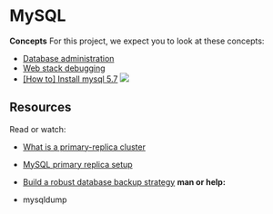 # MySQL
**Concepts**
For this project, we expect you to look at these concepts:

- [Database administration](https://intranet.alxswe.com/concepts/49)
- [Web stack debugging](https://intranet.alxswe.com/concepts/68)
- [[How to] Install mysql 5.7](https://intranet.alxswe.com/concepts/100002)
![](https://s3.amazonaws.com/intranet-projects-files/holbertonschool-sysadmin_devops/280/KkrkDHT.png)

## Resources
Read or watch:

- [What is a primary-replica cluster](https://intranet.alxswe.com/rltoken/eojqG9FZbA6QVWN5P9cLzA)
- [MySQL primary replica setup](https://intranet.alxswe.com/rltoken/z2KVk2UKLMc0RvHMdJmYLg)
- [Build a robust database backup strategy](https://intranet.alxswe.com/rltoken/BharnxaLb-BDDYFywzME2Q)
**man or help:**

- mysqldump

